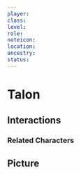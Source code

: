 ```yaml
---
player:
class:
level:
role:
noteicon:
location:
ancestry:
status:
---
```


# Talon

## Interactions


### Related Characters

## Picture
